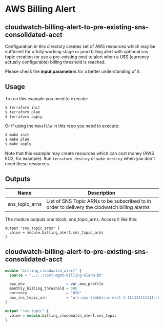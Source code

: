 # AWS Billing Alert
## cloudwatch-billing-alert-to-pre-existing-sns-consolidated-acct

Configuration in this directory creates set of AWS resources which may be sufficient for a fully working stage or prod
billing alert with optional sns topic creation (or use a pre-existing one) to alert when
a U$S (currency actually configurable) billing threshold is reached.

Please check the **input parameters** for a better understanding of it.

## Usage

To run this example you need to execute:

```bash
$ terraform init
$ terraform plan
$ terraform apply
```

Or if using the `Makefile` in this repo you need to execute:

```bash
$ make init
$ make plan
$ make apply
```

Note that this example may create resources which can cost money (AWS EC2, for example). Run `terraform destroy` or `make destroy`
when you don't need these resources.

## Outputs

| Name | Description |
|------|-------------|
| sns\_topic\_arns | List of SNS Topic ARNs to be subscribed to in order to delivery the clodwatch billing alarms |

The module outputs one block, sns_topic_arns. Access it like this:

```
output "sns_topic_arns" {
  value = module.billing_alert.sns_topic_arns
}
```

## cloudwatch-billing-alert-to-pre-existing-sns-consolidated-acct
```terraform
module "billing_cloudwatch_alert" {
  source = "../../cost-mgmt-billing-alarm-bb"

  aws_env                   = var.aws_profile
  monthly_billing_threshold = 500
  currency                  = "USD"
  aws_sns_topic_arn         = "arn:aws:lambda:us-east-1:111111111111:function:bb-root-org-notify_slack"
}

output "sns_topic" {
  value = module.billing_cloudwatch_alert.sns_topic
}
```
